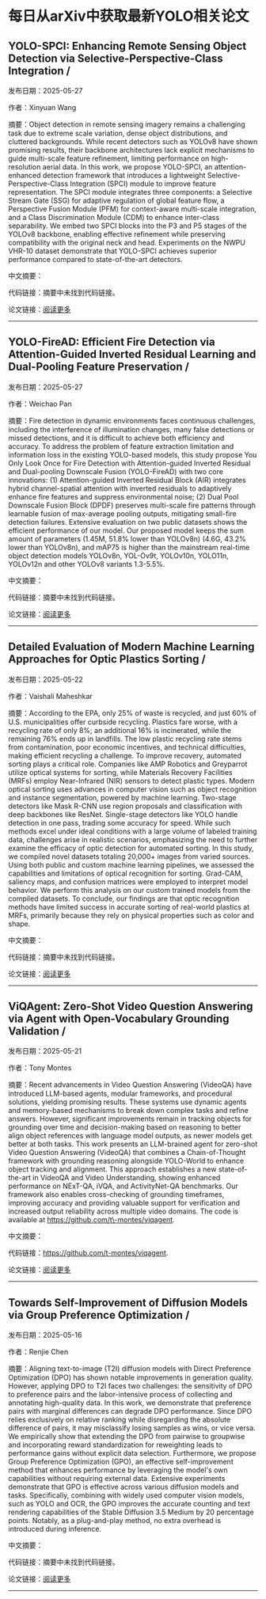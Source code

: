 # 每日从arXiv中获取最新YOLO相关论文


## YOLO\-SPCI: Enhancing Remote Sensing Object Detection via Selective\-Perspective\-Class Integration / 

发布日期：2025-05-27

作者：Xinyuan Wang

摘要：Object detection in remote sensing imagery remains a challenging task due to extreme scale variation, dense object distributions, and cluttered backgrounds. While recent detectors such as YOLOv8 have shown promising results, their backbone architectures lack explicit mechanisms to guide multi\-scale feature refinement, limiting performance on high\-resolution aerial data. In this work, we propose YOLO\-SPCI, an attention\-enhanced detection framework that introduces a lightweight Selective\-Perspective\-Class Integration \(SPCI\) module to improve feature representation. The SPCI module integrates three components: a Selective Stream Gate \(SSG\) for adaptive regulation of global feature flow, a Perspective Fusion Module \(PFM\) for context\-aware multi\-scale integration, and a Class Discrimination Module \(CDM\) to enhance inter\-class separability. We embed two SPCI blocks into the P3 and P5 stages of the YOLOv8 backbone, enabling effective refinement while preserving compatibility with the original neck and head. Experiments on the NWPU VHR\-10 dataset demonstrate that YOLO\-SPCI achieves superior performance compared to state\-of\-the\-art detectors.

中文摘要：


代码链接：摘要中未找到代码链接。

论文链接：[阅读更多](http://arxiv.org/abs/2505.21370v1)

---


## YOLO\-FireAD: Efficient Fire Detection via Attention\-Guided Inverted Residual Learning and Dual\-Pooling Feature Preservation / 

发布日期：2025-05-27

作者：Weichao Pan

摘要：Fire detection in dynamic environments faces continuous challenges, including the interference of illumination changes, many false detections or missed detections, and it is difficult to achieve both efficiency and accuracy. To address the problem of feature extraction limitation and information loss in the existing YOLO\-based models, this study propose You Only Look Once for Fire Detection with Attention\-guided Inverted Residual and Dual\-pooling Downscale Fusion \(YOLO\-FireAD\) with two core innovations: \(1\) Attention\-guided Inverted Residual Block \(AIR\) integrates hybrid channel\-spatial attention with inverted residuals to adaptively enhance fire features and suppress environmental noise; \(2\) Dual Pool Downscale Fusion Block \(DPDF\) preserves multi\-scale fire patterns through learnable fusion of max\-average pooling outputs, mitigating small\-fire detection failures. Extensive evaluation on two public datasets shows the efficient performance of our model. Our proposed model keeps the sum amount of parameters \(1.45M, 51.8% lower than YOLOv8n\) \(4.6G, 43.2% lower than YOLOv8n\), and mAP75 is higher than the mainstream real\-time object detection models YOLOv8n, YOL\-Ov9t, YOLOv10n, YOLO11n, YOLOv12n and other YOLOv8 variants 1.3\-5.5%.

中文摘要：


代码链接：摘要中未找到代码链接。

论文链接：[阅读更多](http://arxiv.org/abs/2505.20884v1)

---


## Detailed Evaluation of Modern Machine Learning Approaches for Optic Plastics Sorting / 

发布日期：2025-05-22

作者：Vaishali Maheshkar

摘要：According to the EPA, only 25% of waste is recycled, and just 60% of U.S. municipalities offer curbside recycling. Plastics fare worse, with a recycling rate of only 8%; an additional 16% is incinerated, while the remaining 76% ends up in landfills. The low plastic recycling rate stems from contamination, poor economic incentives, and technical difficulties, making efficient recycling a challenge. To improve recovery, automated sorting plays a critical role. Companies like AMP Robotics and Greyparrot utilize optical systems for sorting, while Materials Recovery Facilities \(MRFs\) employ Near\-Infrared \(NIR\) sensors to detect plastic types.   Modern optical sorting uses advances in computer vision such as object recognition and instance segmentation, powered by machine learning. Two\-stage detectors like Mask R\-CNN use region proposals and classification with deep backbones like ResNet. Single\-stage detectors like YOLO handle detection in one pass, trading some accuracy for speed. While such methods excel under ideal conditions with a large volume of labeled training data, challenges arise in realistic scenarios, emphasizing the need to further examine the efficacy of optic detection for automated sorting.   In this study, we compiled novel datasets totaling 20,000\+ images from varied sources. Using both public and custom machine learning pipelines, we assessed the capabilities and limitations of optical recognition for sorting. Grad\-CAM, saliency maps, and confusion matrices were employed to interpret model behavior. We perform this analysis on our custom trained models from the compiled datasets. To conclude, our findings are that optic recognition methods have limited success in accurate sorting of real\-world plastics at MRFs, primarily because they rely on physical properties such as color and shape.

中文摘要：


代码链接：摘要中未找到代码链接。

论文链接：[阅读更多](http://arxiv.org/abs/2505.16513v1)

---


## ViQAgent: Zero\-Shot Video Question Answering via Agent with Open\-Vocabulary Grounding Validation / 

发布日期：2025-05-21

作者：Tony Montes

摘要：Recent advancements in Video Question Answering \(VideoQA\) have introduced LLM\-based agents, modular frameworks, and procedural solutions, yielding promising results. These systems use dynamic agents and memory\-based mechanisms to break down complex tasks and refine answers. However, significant improvements remain in tracking objects for grounding over time and decision\-making based on reasoning to better align object references with language model outputs, as newer models get better at both tasks. This work presents an LLM\-brained agent for zero\-shot Video Question Answering \(VideoQA\) that combines a Chain\-of\-Thought framework with grounding reasoning alongside YOLO\-World to enhance object tracking and alignment. This approach establishes a new state\-of\-the\-art in VideoQA and Video Understanding, showing enhanced performance on NExT\-QA, iVQA, and ActivityNet\-QA benchmarks. Our framework also enables cross\-checking of grounding timeframes, improving accuracy and providing valuable support for verification and increased output reliability across multiple video domains. The code is available at https://github.com/t\-montes/viqagent.

中文摘要：


代码链接：https://github.com/t-montes/viqagent.

论文链接：[阅读更多](http://arxiv.org/abs/2505.15928v1)

---


## Towards Self\-Improvement of Diffusion Models via Group Preference Optimization / 

发布日期：2025-05-16

作者：Renjie Chen

摘要：Aligning text\-to\-image \(T2I\) diffusion models with Direct Preference Optimization \(DPO\) has shown notable improvements in generation quality. However, applying DPO to T2I faces two challenges: the sensitivity of DPO to preference pairs and the labor\-intensive process of collecting and annotating high\-quality data. In this work, we demonstrate that preference pairs with marginal differences can degrade DPO performance. Since DPO relies exclusively on relative ranking while disregarding the absolute difference of pairs, it may misclassify losing samples as wins, or vice versa. We empirically show that extending the DPO from pairwise to groupwise and incorporating reward standardization for reweighting leads to performance gains without explicit data selection. Furthermore, we propose Group Preference Optimization \(GPO\), an effective self\-improvement method that enhances performance by leveraging the model's own capabilities without requiring external data. Extensive experiments demonstrate that GPO is effective across various diffusion models and tasks. Specifically, combining with widely used computer vision models, such as YOLO and OCR, the GPO improves the accurate counting and text rendering capabilities of the Stable Diffusion 3.5 Medium by 20 percentage points. Notably, as a plug\-and\-play method, no extra overhead is introduced during inference.

中文摘要：


代码链接：摘要中未找到代码链接。

论文链接：[阅读更多](http://arxiv.org/abs/2505.11070v1)

---

